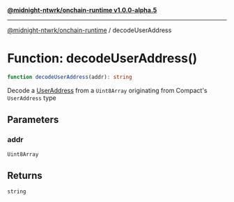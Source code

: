 [**@midnight-ntwrk/onchain-runtime v1.0.0-alpha.5**](../README.md)

***

[@midnight-ntwrk/onchain-runtime](../globals.md) / decodeUserAddress

# Function: decodeUserAddress()

```ts
function decodeUserAddress(addr): string
```

Decode a [UserAddress](../type-aliases/UserAddress.md) from a `Uint8Array` originating from
Compact's `UserAddress` type

## Parameters

### addr

`Uint8Array`

## Returns

`string`
